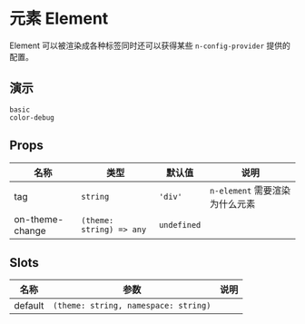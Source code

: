 # 元素 Element

Element 可以被渲染成各种标签同时还可以获得某些 `n-config-provider` 提供的配置。

## 演示

```demo
basic
color-debug
```

## Props

| 名称 | 类型 | 默认值 | 说明 |
| --- | --- | --- | --- |
| tag | `string` | `'div'` | `n-element` 需要渲染为什么元素 |
| on-theme-change | `(theme: string) => any` | `undefined` |  |

## Slots

| 名称    | 参数                                 | 说明 |
| ------- | ------------------------------------ | ---- |
| default | `(theme: string, namespace: string)` |      |
